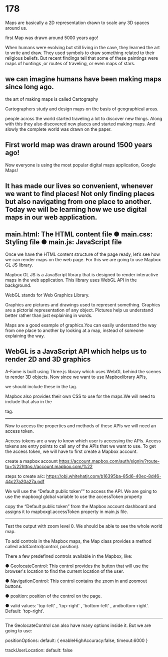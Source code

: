 # 178

Maps are basically a 2D representation drawn to scale any 3D spaces around us.


first Map was drawn around 5000 years ago!

When humans were evolving but still living in the cave, they learned the art to write and draw. They used symbols
to draw something related to their religious beliefs.
But recent findings tell that some of these paintings were maps of huntings ,or routes of traveling, or even
maps of stars.

we can imagine humans have been making maps since long ago.
--------------------------------------------------------------------------------------------------------------------
 the art of making maps is called Cartography
 
 Cartographers study and design maps on the basis of geographical areas.
 
people across the world started traveling a lot to discover new things.
Along with this they also discovered new places and started making maps.
And slowly the complete world was drawn on the paper.

First world map was drawn around 1500 years ago!
--------------------------------------------------------------------------------------------------------------------
Now everyone is using the most popular digital maps application, Google Maps!

It has made our lives so convenient, whenever we want to find places!
Not only finding places but also navigating from one place to another.
Today we will be learning how we use digital maps in our web application.
-------------------------------------------------------------------------------------------------------------------
main.html: The HTML content file
● main.css: Styling file
● main.js: JavaScript file
-------------------------------------------------------------------------------------------------------------------
Once we have the HTML content structure of the page ready, let’s see how we can render maps on the web
page. For this we are going to use Mapbox GL JS library.

Mapbox GL JS is a JavaScript library that is designed to render interactive maps in the web application. This library uses WebGL API in the background.

WebGL stands for Web Graphics Library.

Graphics are pictures and drawings used to represent something.
Graphics are a pictorial representation of any object.
Pictures help us understand better rather than just explaining in words.

Maps are a good example of graphics.You can easily understand the way from one place to another by looking at
a map, instead of someone explaining the way.

WebGL is a JavaScript API which helps us to render 2D and 3D graphics
------------------------------------------------------------------------------------
A-Fame is built using Three.js library which uses WebGL behind the scenes
to render 3D objects. Now since we want to use Mapboxlibrary APIs,

we should include these in the <head> tag.
<script src='https://api.mapbox.com/mapbox-gl-js/v2.2.0/mapbox-gl.js'></script>

 Mapbox also provides their own CSS to use for the maps.We will need to include that also in the
<head> tag.
<link href='https://api.mapbox.com/mapboxgl-js/v2.2.0/mapbox-gl.css' rel='stylesheet' />


-----------------------------------------------------------------------------------
 
 Now to access the properties and methods of these APIs we will need an access token.

Access tokens are a way to know which user is accessing the APIs.
Access tokens are entry points to call any of the APIs that we want to use.
To get the access token, we will have to first create a Mapbox account.
 
 create a mapbox account
 https://account.mapbox.com/auth/signin/?route-to=%22https://account.mapbox.com/%22
 
 steps to create a/c:
 https://obj.whitehatjr.com/b16395ba-85d6-40ec-8d46-44c27a20a27a.pdf
 
We will use the “Default public token”” to access the API.
We are going to use the mapboxgl global variable to use the accessToken property
 
copy the “Default public token” from the Mapbox account dashboard and assigns it to mapboxgl.accessToken property in main.js file.


----------------------------------------------------------------------------------------

Test the output with zoom level 0. We should be able to see the whole world map.

To add controls in the Mapbox maps, the Map class provides a method called addControl(control, position).

There a few predefined controls available in the Mapbox, like:
 
● GeolocateControl: This control provides the button that will use the browser's location to find the current location of the user.
 
● NavigationControl: This control contains the zoom in and zoomout buttons.
 
● position: position of the control on the page.
 
● valid values: 'top-left' , 'top-right' , 'bottom-left' , andbottom-right'. Default: 'top-right'.
 
---------------------------------------------------------------------------------------------------------
 
 The GeolocateControl can also have many options inside it. But we are going to use:

 positionOptions:
default:
{
enableHighAccuracy:false,
timeout:6000
}
 
trackUserLocation: default: false
